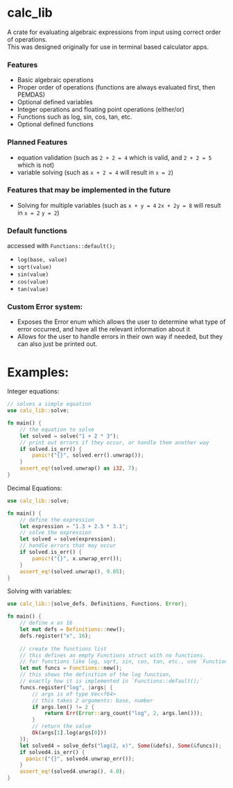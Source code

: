 # calc_lib

A crate for evaluating algebraic expressions from input using correct order of operations.\
This was designed originally for use in terminal based calculator apps.

### Features

* Basic algebraic operations
* Proper order of operations (functions are always evaluated first, then PEMDAS)
* Optional defined variables
* Integer operations and floating point operations (either/or)
* Functions such as log, sin, cos, tan, etc.
* Optional defined functions

### Planned Features

* equation validation (such as `2 + 2 = 4` which is valid, and `2 + 2 = 5` which is not)
* variable solving (such as `x + 2 = 4` will result in `x = 2`)

### Features that may be implemented in the future

* Solving for multiple variables (such as `x + y = 4` `2x + 2y = 8` will result in `x = 2` `y = 2`)

### Default functions
accessed with `Functions::default();`
* `log(base, value)`
* `sqrt(value)`
* `sin(value)`
* `cos(value)`
* `tan(value)`

### Custom Error system:

* Exposes the Error enum which allows the user to determine what type of error occurred, and have all the relevant information about it
* Allows for the user to handle errors in their own way if needed, but they can also just be printed out.

# Examples:
Integer equations:
```rust
// solves a simple equation
use calc_lib::solve;

fn main() {
    // the equation to solve
    let solved = solve("1 + 2 * 3");
    // print out errors if they occur, or handle them another way
    if solved.is_err() {
        panic!("{}", solved.err().unwrap());
    }
    assert_eq!(solved.unwrap() as i32, 7);
}
```
Decimal Equations:
```rust
use calc_lib::solve;

fn main() {
    // define the expression
    let expression = "1.3 + 2.5 * 3.1";
    // solve the expression
    let solved = solve(expression);
    // handle errors that may occur
    if solved.is_err() {
        panic!("{}", x.unwrap_err());
    }
    assert_eq!(solved.unwrap(), 9.05);
}
```
Solving with variables:
```rust
use calc_lib::{solve_defs, Definitions, Functions, Error};

fn main() {
    // define x as 16
    let mut defs = Definitions::new();
    defs.register("x", 16);
  
    // create the functions list
    // this defines an empty Functions struct with no functions.
    // for functions like log, sqrt, sin, cos, tan, etc., use `Functions::default()`
    let mut funcs = Functions::new();
    // this shows the definition of the log function,
    // exactly how it is implemented in `Functions::default();`
    funcs.register("log", |args| {
        // args is of type Vec<f64>
        // this takes 2 arguments: base, number
        if args.len() != 2 {
            return Err(Error::arg_count("log", 2, args.len()));
        }
        // return the value
        Ok(args[1].log(args[0]))
    });
    let solved4 = solve_defs("log(2, x)", Some(&defs), Some(&funcs));
    if solved4.is_err() { 
      panic!("{}", solved4.unwrap_err());
    }
    assert_eq!(solved4.unwrap(), 4.0);
}
```

